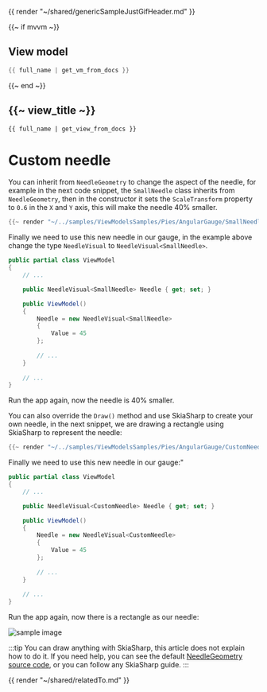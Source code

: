 {{ render "~/shared/genericSampleJustGifHeader.md" }}

{{~ if mvvm ~}}
## View model

```csharp
{{ full_name | get_vm_from_docs }}
```
{{~ end ~}}

## {{~ view_title ~}}

```
{{ full_name | get_view_from_docs }}
```

# Custom needle

You can inherit from `NeedleGeometry` to change the aspect of the needle, for example in the next code snippet, 
the `SmallNeedle` class inherits from `NeedleGeometry`, then in the constructor it sets the `ScaleTransform`
property to `0.6` in the `X` and `Y` axis, this will make the needle 40% smaller.

```csharp
{{~ render "~/../samples/ViewModelsSamples/Pies/AngularGauge/SmallNeedle.cs" ~}}
```

Finally we need to use this new needle in our gauge, in the example above change the type `NeedleVisual`
to `NeedleVisual<SmallNeedle>`.

```csharp
public partial class ViewModel
{
    // ...

    public NeedleVisual<SmallNeedle> Needle { get; set; }

    public ViewModel()
    {
        Needle = new NeedleVisual<SmallNeedle>
        {
            Value = 45
        };
        
        // ...
    }
    
    // ...
}
```

Run the app again, now the needle is 40% smaller.

You can also override the `Draw()` method and use SkiaSharp to create your own needle, in the next snippet,
we are drawing a rectangle using SkiaSharp to represent the needle:

```csharp
{{~ render "~/../samples/ViewModelsSamples/Pies/AngularGauge/CustomNeedle.cs" ~}}
```

Finally we need to use this new needle in our gauge:"

```csharp
public partial class ViewModel
{
    // ...

    public NeedleVisual<CustomNeedle> Needle { get; set; }

    public ViewModel()
    {
        Needle = new NeedleVisual<CustomNeedle>
        {
            Value = 45
        };
        
        // ...
    }
    
    // ...
}
```

Run the app again, now there is a rectangle as our needle:

<div class="text-center sample-img">
    <img src="https://raw.githubusercontent.com/beto-rodriguez/LiveCharts2/dev/docs/{{ unique_name }}/needle-rect.png" alt="sample image" />
</div>

:::tip
You can draw anything with SkiaSharp, this article does not explain how to do it.
If you need help, you can see the default [NeedleGeometry source code](https://github.com/beto-rodriguez/LiveCharts2/blob/master/src/skiasharp/LiveChartsCore.SkiaSharp/Drawing/Geometries/NeedleGeometry.cs), or you can follow any SkiaSharp guide.
:::

{{ render "~/shared/relatedTo.md" }}